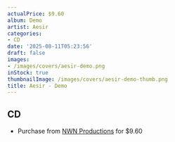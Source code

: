 ```yaml
---
actualPrice: $9.60
album: Demo
artist: Aesir
categories:
- CD
date: '2025-08-11T05:23:56'
draft: false
images:
- /images/covers/aesir-demo.png
inStock: true
thumbnailImage: /images/covers/aesir-demo-thumb.png
title: Aesir - Demo
---
```


## CD
* Purchase from [NWN Productions](http://shop.nwnprod.com/index.php?route=product/product&path=93&product_id=62031&sort=pd.name&order=ASC) for $9.60
